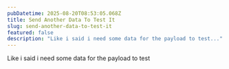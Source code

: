 ```yaml
---
pubDatetime: 2025-08-20T08:53:05.068Z
title: Send Another Data To Test It
slug: send-another-data-to-test-it
featured: false
description: "Like i said i need some data for the payload to test..."
---
```


Like i said i need some data for the payload to test